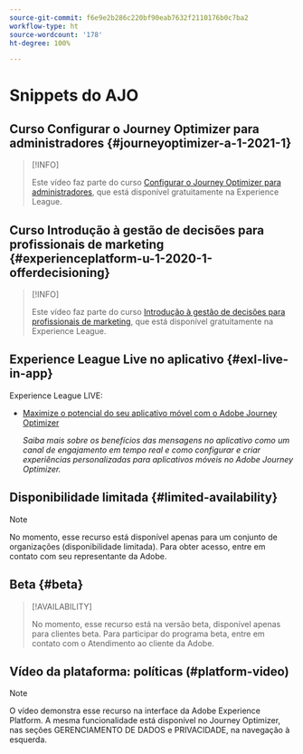 ```yaml
---
source-git-commit: f6e9e2b286c220bf90eab7632f2110176b0c7ba2
workflow-type: ht
source-wordcount: '178'
ht-degree: 100%

---
```

# Snippets do AJO

## Curso Configurar o Journey Optimizer para administradores {#journeyoptimizer-a-1-2021-1}

>[!INFO]
>
> Este vídeo faz parte do curso [Configurar o Journey Optimizer para administradores](https://experienceleague.adobe.com/docs/courses/using/journeyoptimizer-a-1-2021-1.html?lang=pt-BR), que está disponível gratuitamente na Experience League.

## Curso Introdução à gestão de decisões para profissionais de marketing {#experienceplatform-u-1-2020-1-offerdecisioning}

>[!INFO]
>
> Este vídeo faz parte do curso [Introdução à gestão de decisões para profissionais de marketing](https://experienceleague.adobe.com/docs/courses/using/experienceplatform-u-1-2020-1-offerdecisioning.html?lang=pt-BR), que está disponível gratuitamente na Experience League.

## Experience League Live no aplicativo {#exl-live-in-app}

Experience League LIVE:

* [Maximize o potencial do seu aplicativo móvel com o Adobe Journey Optimizer](https://experienceleague.adobe.com/docs/events/experience-league-live-recordings/episodes/exl-live-episode-5-24-23.html?lang=pt-BR)

  *Saiba mais sobre os benefícios das mensagens no aplicativo como um canal de engajamento em tempo real e como configurar e criar experiências personalizadas para aplicativos móveis no Adobe Journey Optimizer.*

## Disponibilidade limitada {#limited-availability}

>[!NOTE]
>
>No momento, esse recurso está disponível apenas para um conjunto de organizações (disponibilidade limitada). Para obter acesso, entre em contato com seu representante da Adobe.

## Beta {#beta}

>[!AVAILABILITY]
>
>No momento, esse recurso está na versão beta, disponível apenas para clientes beta. Para participar do programa beta, entre em contato com o Atendimento ao cliente da Adobe.

## Vídeo da plataforma: políticas (#platform-video)

>[!NOTE]
>
>O vídeo demonstra esse recurso na interface da Adobe Experience Platform. A mesma funcionalidade está disponível no Journey Optimizer, nas seções GERENCIAMENTO DE DADOS e PRIVACIDADE, na navegação à esquerda.
